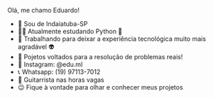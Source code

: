 Olá, me chamo Eduardo!

- 📍 Sou de Indaiatuba-SP
- 👨‍💻 Atualmente estudando Python 🐍
- 💬 Trabalhando para deixar a experiência tecnológica muito mais agradável 👽
- 💾 Pojetos voltados para a resolução de problemas reais!
- 📸 Instagram: @edu.ml
- 📞 Whatsapp: (19) 97113-7012
- 🎸 Guitarrista nas horas vagas
- 😉 Fique à vontade para olhar e conhecer meus projetos
<!--
**MrDuduzin/MrDuduzin** is a ✨ _special_ ✨ repository because its `README.md` (this file) appears on your GitHub profile.

Here are some ideas to get you started:

- 🔭 I’m currently working on ...
- 🌱 I’m currently learning ...
- 👯 I’m looking to collaborate on ...
- 🤔 I’m looking for help with ...
- 💬 Ask me about ...
- 📫 How to reach me: ...
- 😄 Pronouns: ...
- ⚡ Fun fact: ...
-->
